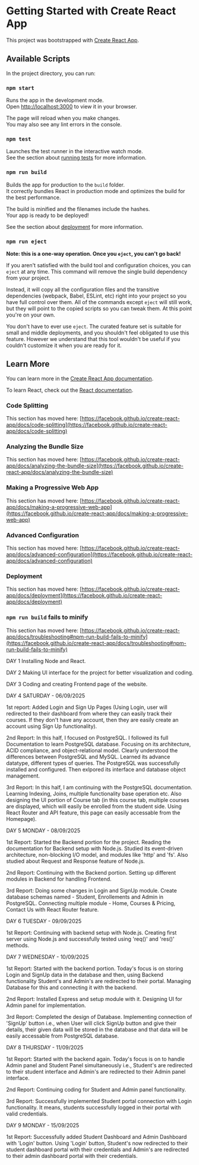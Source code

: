 # Getting Started with Create React App

This project was bootstrapped with [Create React App](https://github.com/facebook/create-react-app).

## Available Scripts

In the project directory, you can run:

### `npm start`

Runs the app in the development mode.\
Open [http://localhost:3000](http://localhost:3000) to view it in your browser.

The page will reload when you make changes.\
You may also see any lint errors in the console.

### `npm test`

Launches the test runner in the interactive watch mode.\
See the section about [running tests](https://facebook.github.io/create-react-app/docs/running-tests) for more information.

### `npm run build`

Builds the app for production to the `build` folder.\
It correctly bundles React in production mode and optimizes the build for the best performance.

The build is minified and the filenames include the hashes.\
Your app is ready to be deployed!

See the section about [deployment](https://facebook.github.io/create-react-app/docs/deployment) for more information.

### `npm run eject`

**Note: this is a one-way operation. Once you `eject`, you can't go back!**

If you aren't satisfied with the build tool and configuration choices, you can `eject` at any time. This command will remove the single build dependency from your project.

Instead, it will copy all the configuration files and the transitive dependencies (webpack, Babel, ESLint, etc) right into your project so you have full control over them. All of the commands except `eject` will still work, but they will point to the copied scripts so you can tweak them. At this point you're on your own.

You don't have to ever use `eject`. The curated feature set is suitable for small and middle deployments, and you shouldn't feel obligated to use this feature. However we understand that this tool wouldn't be useful if you couldn't customize it when you are ready for it.

## Learn More

You can learn more in the [Create React App documentation](https://facebook.github.io/create-react-app/docs/getting-started).

To learn React, check out the [React documentation](https://reactjs.org/).

### Code Splitting

This section has moved here: [https://facebook.github.io/create-react-app/docs/code-splitting](https://facebook.github.io/create-react-app/docs/code-splitting)

### Analyzing the Bundle Size

This section has moved here: [https://facebook.github.io/create-react-app/docs/analyzing-the-bundle-size](https://facebook.github.io/create-react-app/docs/analyzing-the-bundle-size)

### Making a Progressive Web App

This section has moved here: [https://facebook.github.io/create-react-app/docs/making-a-progressive-web-app](https://facebook.github.io/create-react-app/docs/making-a-progressive-web-app)

### Advanced Configuration

This section has moved here: [https://facebook.github.io/create-react-app/docs/advanced-configuration](https://facebook.github.io/create-react-app/docs/advanced-configuration)

### Deployment

This section has moved here: [https://facebook.github.io/create-react-app/docs/deployment](https://facebook.github.io/create-react-app/docs/deployment)

### `npm run build` fails to minify

This section has moved here: [https://facebook.github.io/create-react-app/docs/troubleshooting#npm-run-build-fails-to-minify](https://facebook.github.io/create-react-app/docs/troubleshooting#npm-run-build-fails-to-minify)



DAY 1 Installing Node and React.


DAY 2 Making UI interface for the project for better visualization and coding.


DAY 3 Coding and creating Frontend page of the website.


DAY 4 SATURDAY - 06/09/2025

1st report: Added Login and Sign Up Pages (Using Login, user will redirected to their dashboard from where they can easily track their courses. If they don't have any account, then they are easily create an account using Sign Up functionality).

2nd Report: In this half, I focused on PostgreSQL. I followed its full Documentation to learn PostgreSQL database. Focusing on its architecture, ACID compliance, and object-relational model. Clearly understood the differences between PostgreSQL and MySQL. Learned its advance datatype, different types of queries. The PostgreSQL was successfully installed and configured. Then exlpored its interface and database object management.

3rd Report: In this half, I am continuing with the PostgreSQL documentation. Learning Indexing, Joins, multiple functionality base operation etc. Also designing the UI portion of Course tab (in this course tab, multiple courses are displayed, which will easily be enrolled from the student side. Using React Router and API feature, this page can easily accessable from the Homepage).



DAY 5 MONDAY - 08/09/2025

1st Report: Started the Backend portion for the project. Reading the documentation for Backend setup with Node.js. Studied its event-driven architecture, non-blocking I/O model, and modules like 'http' and 'fs'. Also studied about Request and Response feature of Node.js.

2nd Report: Continuing with the Backend portion. Setting up different modules in Backend for handling Frontend.

3rd Report: Doing some changes in Login and SignUp module. Create database schemas named - Student, Enrollements and Admin in PostgreSQL. Connecting multiple module - Home, Courses & Pricing, Contact Us with React Router feature.



DAY 6 TUESDAY - 09/09/2025

1st Report: Continuing with backend setup with Node.js. Creating first server using Node.js and successfully tested using 'req()' and 'res()' methods.



DAY 7 WEDNESDAY - 10/09/2025

1st Report: Started with the backend portion. Today's focus is on storing Login and SignUp data in the database and then, using Backend functionality Student's and Admin's are redirected to their portal. Managing Database for this and connecting it with the backend.

2nd Report: Installed Express and setup module with it. Designing UI for Admin panel for implementation.

3rd Report: Completed the design of Database. Implementing connection of 'SignUp' button i.e., when User will click SignUp button and give their details, their given data will be stored in the database and that data will be easily accessable from PostgreSQL database.



DAY 8 THURSDAY - 11/09/2025

1st Report: Started with the backend again. Today's focus is on to handle Admin panel and Student Panel simultaneously i.e., Student's are redirected to their student interface and Admin's are redirected to their Admin panel interface.

2nd Report: Continuing coding for Student and Admin panel functionality.

3rd Report: Successfully implemented Student portal connection with Login functionality. It means, students successfully logged in their portal with valid credentials.




DAY 9 MONDAY - 15/09/2025

1st Report: Successfully added Student Dashboard and Admin Dashboard with 'Login' button. Using 'Login' button, Student's now redirected to their student dashboard portal with their credentials and Admin's are redirected to their admin dashboard portal with their credentials.

